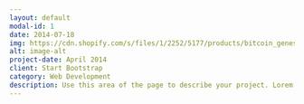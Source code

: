 ```yaml
---
layout: default
modal-id: 1
date: 2014-07-18
img: https://cdn.shopify.com/s/files/1/2252/5177/products/bitcoin_genesis_block_cryptocurrency_crypto_bitcoin_blockchain_merch_merchandise_apparel_tee_tshirt_shirt_black_1024x1024.png
alt: image-alt
project-date: April 2014
client: Start Bootstrap
category: Web Development
description: Use this area of the page to describe your project. Lorem ipsum dolor sit amet, consectetur adipisicing elit. Mollitia neque assumenda ipsam nihil, molestias magnam, recusandae quos quis inventore quisquam velit asperiores, vitae? Reprehenderit soluta, eos quod consequuntur itaque. Nam.
---
```

